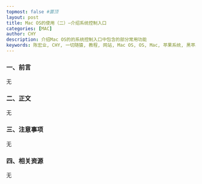 ```yaml
---
topmost: false #置顶
layout: post
title: Mac OS的使用（二）—介绍系统控制入口
categories: [MAC]
author: CHY
description: 介绍Mac OS的的系统控制入口中包含的部分常用功能
keywords: 陈宏业, CHY, 一切随猿, 教程, 网站, Mac OS, OS, Mac, 苹果系统, 黑苹果, 小米, XiaoMi笔记本, XiaoMi, 笔记本, 15 Pro
---
```


### 一、前言
无

### 二、正文
无

### 三、注意事项
无

### 四、相关资源
无
